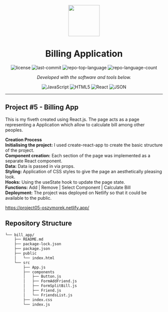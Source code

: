 <p align="center">
  <img src="https://cdn-icons-png.flaticon.com/512/6295/6295417.png" width="100" />
</p>
<p align="center">
    <h1 align="center">Billing Application</h1>
</p>

<p align="center">
	<img src="https://img.shields.io/github/license/oszymorek/bill_app?style=flat&color=0080ff" alt="license">
	<img src="https://img.shields.io/github/last-commit/oszymorek/bill_app?style=flat&logo=git&logoColor=white&color=0080ff" alt="last-commit">
	<img src="https://img.shields.io/github/languages/top/oszymorek/bill_app?style=flat&color=0080ff" alt="repo-top-language">
	<img src="https://img.shields.io/github/languages/count/oszymorek/bill_app?style=flat&color=0080ff" alt="repo-language-count">
<p>
<p align="center">
		<em>Developed with the software and tools below.</em>
</p>
<p align="center">
	<img src="https://img.shields.io/badge/JavaScript-F7DF1E.svg?style=flat&logo=JavaScript&logoColor=black" alt="JavaScript">
	<img src="https://img.shields.io/badge/HTML5-E34F26.svg?style=flat&logo=HTML5&logoColor=white" alt="HTML5">
	<img src="https://img.shields.io/badge/React-61DAFB.svg?style=flat&logo=React&logoColor=black" alt="React">
	<img src="https://img.shields.io/badge/JSON-000000.svg?style=flat&logo=JSON&logoColor=white" alt="JSON">
</p>
<hr>

## Project #5 - Billing App

This is my fiveth created using React.js. The page acts as a page representing a Application which allow to calculate bill among other peoples.

<strong>Creation Process</strong> </br>
<strong>Initialising the project:</strong> I used create-react-app to create the basic structure of the project.</br>
<strong>Component creation:</strong> Each section of the page was implemented as a separate React component.</br>
<strong>Data:</strong> Data is passed in via props.</br>
<strong>Styling:</strong> Application of CSS styles to give the page an aesthetically pleasing look.</br>
<strong>Hooks:</strong> Using the useState hook to update the page state.</br>
<strong>Functions:</strong> Add | Remove | Select Component | Calculate Bill </br>
<strong>Deployment:</strong> The project was deployed on Netlify so that it could be available to the public.</br>

https://project05-oszymorek.netlify.app/


##  Repository Structure

```sh
└── bill_app/
    ├── README.md
    ├── package-lock.json
    ├── package.json
    ├── public
    │   └── index.html
    └── src
        ├── App.js
        ├── components
        │   ├── Button.js
        │   ├── FormAddFriend.js
        │   ├── FormSplitBill.js
        │   ├── Friend.js
        │   └── FriendsList.js
        ├── index.css
        └── index.js
```
